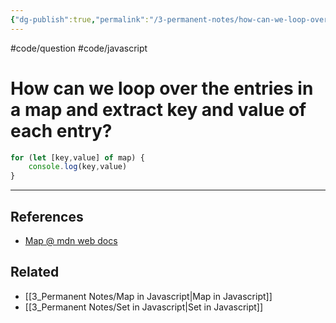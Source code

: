 ```yaml
---
{"dg-publish":true,"permalink":"/3-permanent-notes/how-can-we-loop-over-the-entries-in-a-map-and-extract-key-and-value-of-each-entry/"}
---
```


#code/question #code/javascript

# How can we loop over the entries in a map and extract key and value of each entry?

```javascript
for (let [key,value] of map) {
	console.log(key,value)
}
```

---

## References
- [Map @ mdn web docs](https://developer.mozilla.org/en-US/docs/Web/JavaScript/Reference/Global_Objects/Map)

## Related
- [[3_Permanent Notes/Map in Javascript\|Map in Javascript]]
- [[3_Permanent Notes/Set in Javascript\|Set in Javascript]]
